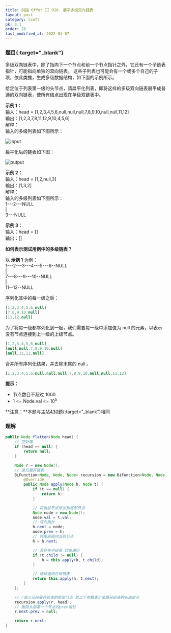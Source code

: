 ```yaml
---
title: 剑指 Offer II 028. 展平多级双向链表
layout: post
category: lcof2
pk: 3.1
order: 28
last_modified_at: 2022-01-07
---
```


### [题目](https://leetcode-cn.com/problems/Qv1Da2/){:target="_blank"}

多级双向链表中，除了指向下一个节点和前一个节点指针之外，它还有一个子链表指针，可能指向单独的双向链表。
这些子列表也可能会有一个或多个自己的子项，依此类推，生成多级数据结构，如下面的示例所示。

给定位于列表第一级的头节点，请扁平化列表，即将这样的多级双向链表展平成普通的双向链表，使所有结点出现在单级双链表中。

**示例 1：**  
输入：head = [1,2,3,4,5,6,null,null,null,7,8,9,10,null,null,11,12]  
输出：[1,2,3,7,8,11,12,9,10,4,5,6]  
解释：  
输入的多级列表如下图所示：  

![input]({{site.cdn}}/assets/3/028/multilevellinkedlist.png)

扁平化后的链表如下图：

![output]({{site.cdn}}/assets/3/028/multilevellinkedlistflattened.png)

**示例 2：**  
输入：head = [1,2,null,3]  
输出：[1,3,2]  
解释：  
输入的多级列表如下图所示：  
1---2---NULL  
|  
3---NULL

**示例 3：**  
输入：head = []  
输出：[]

**如何表示测试用例中的多级链表？**

以 **示例 1** 为例：  
1---2---3---4---5---6--NULL  
|  
7---8---9---10--NULL  
|  
11--12--NULL  

序列化其中的每一级之后：

```js
[1,2,3,4,5,6,null]
[7,8,9,10,null]
[11,12,null]
```

为了将每一级都序列化到一起，我们需要每一级中添加值为 null 的元素，以表示没有节点连接到上一级的上级节点。

```js
[1,2,3,4,5,6,null]
[null,null,7,8,9,10,null]
[null,11,12,null]
```

合并所有序列化结果，并去除末尾的 null 。

```js
[1,2,3,4,5,6,null,null,null,7,8,9,10,null,null,11,12]
```

**提示：**
- 节点数目不超过 1000
- 1 <= Node.val <= 10<sup>5</sup>

**注意：**本题与主站[430题](https://leetcode-cn.com/problems/flatten-a-multilevel-doubly-linked-list/){:target="_blank"}相同

### 题解

```java
public Node flatten(Node head) {
    // 空处理
    if (head == null) {
        return null;
    }

    Node r = new Node();
    // 递归展开链表
    BiFunction<Node, Node, Node> recursion = new BiFunction<Node, Node, Node>() {
        @Override
        public Node apply(Node h, Node t) {
            if (t == null) {
                return h;
            }

            // 将当前节点添加到尾部节点
            Node node = new Node();
            node.val = t.val;
            // 双向指针
            h.next = node;
            node.prev = h;
            // 将尾部指向当前节点
            h = h.next;

            // 若存在子链表 优先遍历
            if (t.child != null) {
                h = this.apply(h, t.child);
            }

            // 继续遍历后继链表
            return this.apply(h, t.next);
        }
    };

    // r表示已经展开链表的尾部节点 第二个参数表示带展开链表的头部结点 
    recursion.apply(r, head);
    // 删除头部第一个节点的prev指针
    r.next.prev = null;

    return r.next;
}
```